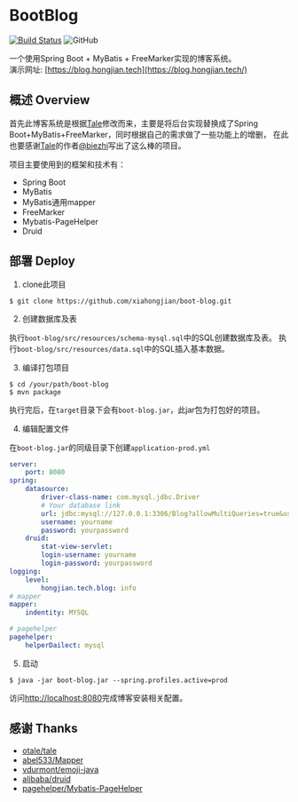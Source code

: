 # BootBlog

[![Build Status](https://travis-ci.org/xiahongjian/boot-blog.svg?branch=master)](https://travis-ci.org/xiahongjian/boot-blog) 
![GitHub](https://img.shields.io/github/license/xiahongjian/boot-blog.svg)


一个使用Spring Boot + MyBatis + FreeMarker实现的博客系统。  
演示网址: [https://blog.hongjian.tech](https://blog.hongjian.tech/)


## 概述 Overview

首先此博客系统是根据[Tale](https://github.com/otale/tale)修改而来，主要是将后台实现替换成了Spring Boot+MyBatis+FreeMarker，同时根据自己的需求做了一些功能上的增删，
在此也要感谢[Tale](https://github.com/otale/tale)的作者[@biezhi](https://github.com/biezhi)写出了这么棒的项目。

项目主要使用到的框架和技术有：

* Spring Boot
* MyBatis
* MyBatis通用mapper
* FreeMarker
* Mybatis-PageHelper
* Druid


## 部署 Deploy

1. clone此项目

```
$ git clone https://github.com/xiahongjian/boot-blog.git
```

2. 创建数据库及表

执行`boot-blog/src/resources/schema-mysql.sql`中的SQL创建数据库及表。
执行`boot-blog/src/resources/data.sql`中的SQL插入基本数据。

3. 编译打包项目

```
$ cd /your/path/boot-blog
$ mvn package
```
执行完后，在`target`目录下会有`boot-blog.jar`，此jar包为打包好的项目。

4. 编辑配置文件

在`boot-blog.jar`的同级目录下创建`application-prod.yml`

```yaml
server:
    port: 8080
spring:
    datasource:
        driver-class-name: com.mysql.jdbc.Driver
        # Your database link
        url: jdbc:mysql://127.0.0.1:3306/Blog?allowMultiQueries=true&useUnicode=true&characterEncoding=UTF-8&useSSL=false
        username: yourname
        password: yourpassword
    druid:
        stat-view-servlet:
        login-username: yourname
        login-password: yourpassword
logging:
    level:
        hongjian.tech.blog: info
# mapper
mapper:
    indentity: MYSQL

# pagehelper
pagehelper:
    helperDailect: mysql
```

5. 启动

```
$ java -jar boot-blog.jar --spring.profiles.active=prod
```
访问[http://localhost:8080](http://localhost:8080)完成博客安装相关配置。

## 感谢 Thanks

* [otale/tale](https://github.com/otale/tale)
* [abel533/Mapper](https://github.com/abel533/Mapper)
* [vdurmont/emoji-java](https://github.com/vdurmont/emoji-java)
* [alibaba/druid](https://github.com/alibaba/druid)
* [pagehelper/Mybatis-PageHelper](https://github.com/pagehelper/Mybatis-PageHelper)